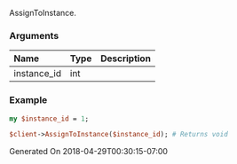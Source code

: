 AssignToInstance.
### Arguments
**Name**|**Type**|**Description**
:---|:---|:---
instance_id|int|

### Example

```perl
my $instance_id = 1;

$client->AssignToInstance($instance_id); # Returns void
```


Generated On 2018-04-29T00:30:15-07:00